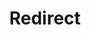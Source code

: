 ﻿---
layout: src/layouts/Redirect.astro
title: Redirect
redirect: /docs/administration/data
pubDate:  2023-01-01
navSearch: false
navSitemap: false
navMenu: false
---
